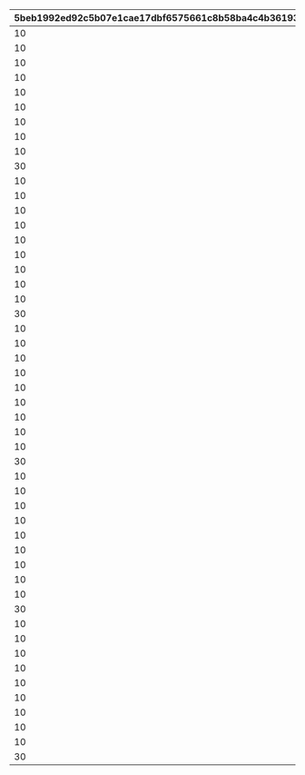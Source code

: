 |5beb1992ed92c5b07e1cae17dbf6575661c8b58ba4c4b361931f403378430153|330cd683456bcd6ae5b6a35b3c9ec79c1066c76c1efec9857698471ef05f4d7d|58e356458a75cc472fd4545526ebe1783a5b5db42905f02e3fb22b435c9f7681|f353bf4818b58b6d68cc7deb0a88777d86eb2cc0fda1d67881702a42504a8314|8e6670f571c7a21061235d723ae6b7a13d04accec7cec744b2c155e2172fe757|13c48c36c8541d55e5084643949388eff29e055380265788c73b9de1b2118281|a2bcc3eccafd002ddec81378664597f18b9a1fef80ac6fd7cb36cd37036fdd27|7f249e1e58c0e91fb0e66999826c6d5fbcda066ca847a57e181d5b97d6a68943|c6bbeadf93e275f1bb9ec7fe0ad394090eb8cc7752501001caf00d3673c0cc7d|bdd45603da51cebdc8eca5009bab9285baa5f049d9d88d06ce9a1d1d9414b8cd|133bc5e23447d4306727cfba4ae28d405fcd8360b80ca12ca265989a8a1e0446|
| --- | --- | --- | --- | --- | --- | --- | --- | --- | --- | --- |
|10|8|31|91002|8|2|25013|283001001|2|1|25021|
|10|8|31|91002|8|2|25013|283001002|2|2|25021|
|10|8|32|91002|8|2|25013|283001003|2|3|25021|
|10|8|32|91002|8|2|25013|283001004|2|4|25021|
|10|8|33|91002|8|2|25013|283001005|2|5|25021|
|10|9|33|91002|8|2|25013|283001006|2|6|25021|
|10|9|34|91002|8|2|25013|283001007|2|7|25021|
|10|9|35|91002|8|2|25013|283001008|2|8|25021|
|10|9|35|91002|8|2|25013|283001009|2|9|25021|
|30|10|37|91002|8|2|25013|283001010|2|10|25021|
|10|10|41|91002|8|2|25013|283001011|2|11|25021|
|10|11|43|91002|8|2|25013|283001012|2|12|25021|
|10|11|46|91002|8|2|25013|283001013|2|13|25021|
|10|12|48|91002|8|2|25013|283001014|2|14|25021|
|10|12|50|91002|8|2|25013|283001015|2|15|25021|
|10|13|53|91002|8|2|25013|283001016|2|16|25021|
|10|14|55|91002|8|2|25013|283001017|2|17|25021|
|10|14|58|91002|8|2|25013|283001018|2|18|25021|
|10|15|60|91002|8|2|25013|283001019|2|19|25021|
|30|15|62|91002|8|2|25013|283001020|2|20|25021|
|10|16|68|91002|8|2|25013|283001021|2|21|25021|
|10|16|70|91002|8|2|25013|283001022|2|22|25021|
|10|16|72|91002|8|2|25013|283001023|2|23|25021|
|10|17|75|91002|8|2|25013|283001024|2|24|25021|
|10|18|77|91002|8|2|25013|283001025|2|25|25021|
|10|18|79|91002|8|2|25013|283001026|2|26|25021|
|10|19|82|91002|8|2|25013|283001027|2|27|25021|
|10|19|84|91002|8|2|25013|283001028|2|28|25021|
|10|19|86|91002|8|2|25013|283001029|2|29|25021|
|30|20|89|91002|8|2|25013|283001030|2|30|25021|
|10|20|94|91002|8|2|25013|283001031|2|31|25021|
|10|21|96|91002|8|2|25013|283001032|2|32|25021|
|10|21|99|91002|8|2|25013|283001033|2|33|25021|
|10|22|101|91002|8|2|25013|283001034|2|34|25021|
|10|22|103|91002|8|2|25013|283001035|2|35|25021|
|10|23|106|91002|8|2|25013|283001036|2|36|25021|
|10|23|108|91002|8|2|25013|283001037|2|37|25021|
|10|24|111|91002|8|2|25013|283001038|2|38|25021|
|10|25|113|91002|8|2|25013|283001039|2|39|25021|
|30|25|115|91002|8|2|25013|283001040|2|40|25021|
|10|26|121|91002|8|2|25013|283001041|2|41|25021|
|10|27|123|91002|8|2|25013|283001042|2|42|25021|
|10|28|125|91002|8|2|25013|283001043|2|43|25021|
|10|28|128|91002|8|2|25013|283001044|2|44|25021|
|10|29|130|91002|8|2|25013|283001045|2|45|25021|
|10|30|132|91002|8|2|25013|283001046|2|46|25021|
|10|30|135|91002|8|2|25013|283001047|2|47|25021|
|10|31|137|91002|8|2|25013|283001048|2|48|25021|
|10|31|139|91002|8|2|25013|283001049|2|49|25021|
|30|31|142|91002|8|2|25013|283001050|2|50|25021|